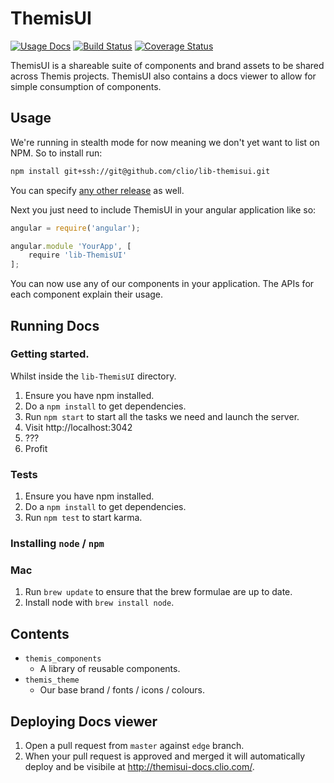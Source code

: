 # ThemisUI

[![Usage Docs](https://img.shields.io/badge/%E2%96%B6-Usage_Docs-3D7BBA.svg)](http://themisui-docs.clio.com/)
[![Build Status](https://travis-ci.org/clio/lib-themisui.svg)](https://travis-ci.org/clio/lib-themisui)
[![Coverage Status](https://coveralls.io/repos/clio/lib-themisui/badge.svg?branch=master&service=github)](https://coveralls.io/github/clio/lib-themisui?branch=master)

ThemisUI is a shareable suite of components and brand assets to be shared across Themis projects. ThemisUI also contains a docs viewer to allow for simple consumption of components.


## Usage

We're running in stealth mode for now meaning we don't yet want to list on NPM. So to install run:

```bash
npm install git+ssh://git@github.com/clio/lib-themisui.git
```

You can specify [any other release](https://github.com/clio/lib-themisui/releases) as well.

Next you just need to include ThemisUI in your angular application like so:

```javascript
angular = require('angular');

angular.module 'YourApp', [
    require 'lib-ThemisUI'
];
```

You can now use any of our components in your application. The APIs for each component explain their usage.


## Running Docs

### Getting started.

Whilst inside the `lib-ThemisUI` directory.

1. Ensure you have npm installed.
2. Do a `npm install` to get dependencies.
3. Run `npm start` to start all the tasks we need and launch the server.
4. Visit http://localhost:3042
5. ???
6. Profit

### Tests

1. Ensure you have npm installed.
2. Do a `npm install` to get dependencies.
3. Run `npm test` to start karma.

### Installing `node` / `npm`

### Mac

1. Run `brew update` to ensure that the brew formulae are up to date.
2. Install node with `brew install node`.


## Contents

- `themis_components`
  - A library of reusable components.
- `themis_theme`
  - Our base brand / fonts / icons / colours.


## Deploying Docs viewer

1. Open a pull request from `master` against `edge` branch.
2. When your pull request is approved and merged it will automatically deploy and be visibile at http://themisui-docs.clio.com/.